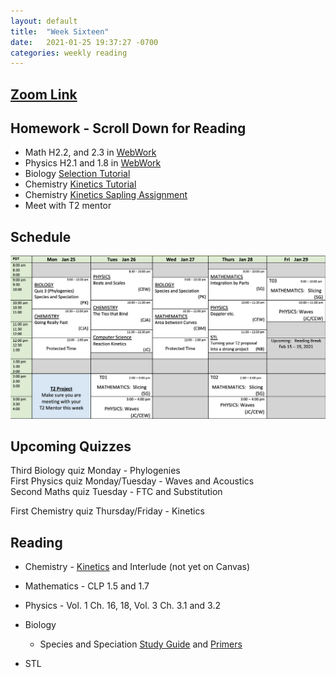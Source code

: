 ```yaml
---
layout: default
title:  "Week Sixteen"
date:   2021-01-25 19:37:27 -0700
categories: weekly reading
---
```

## [Zoom Link](https://ubc.zoom.us/j/69489092134?pwd=ZTRxOFNmRmNVT3NpWVhmV0VDTEpyUT09)

## Homework - Scroll Down for Reading
- Math H2.2, and 2.3 in [WebWork](https://webwork.elearning.ubc.ca/webwork2/2020W1-2_SCIE_010_001/)
- Physics H2.1 and 1.8 in [WebWork](https://webwork.elearning.ubc.ca/webwork2/2020W1-2_SCIE_010_001/)
- Biology [Selection Tutorial](https://canvas.ubc.ca/courses/62806/modules/items/1883058)
- Chemistry [Kinetics Tutorial](https://canvas.ubc.ca/courses/62920/files/12402366/download?download_frd=1)
- Chemistry [Kinetics Sapling Assignment](https://canvas.ubc.ca/courses/62920/modules/items/2866542)
- Meet with T2 mentor


## Schedule

![Week Sixteen Schedule](/assets/w16schedule.png)

## Upcoming Quizzes

Third Biology quiz Monday - Phylogenies   
First Physics quiz Monday/Tuesday - Waves and Acoustics  
Second Maths quiz Tuesday - FTC and Substitution    
<!-- Third Maths test Tuesday - Increasing and decreasing functions and critical points      -->
First Chemistry quiz Thursday/Friday - Kinetics   

## Reading

- Chemistry - [Kinetics](https://chem.libretexts.org/Bookshelves/General_Chemistry/Map%3A_General_Chemistry_(Petrucci_et_al.)/14%3A_Chemical_Kinetics) and Interlude (not yet on Canvas)
	
- Mathematics - <!-- 7 on [Active Calculus](https://activecalculus.org/) and -->CLP 1.5 and 1.7

- Physics - <!--[Waves on WebWork](https://webwork.elearning.ubc.ca/webwork2/2020W1-2_SCIE_010_001/) --><!--  - Open Stax 2 [1.6](https://openstax.org/books/university-physics-volume-2/pages/1-6-mechanisms-of-heat-transfer) -->Vol. 1 Ch. 16, 18, Vol. 3 Ch. 3.1 and 3.2

- Biology
	- Species and Speciation [Study Guide](https://canvas.ubc.ca/courses/62806/files/12395104?wrap=1) and [Primers](https://canvas.ubc.ca/courses/62806/files/12395251?wrap=1)

- STL